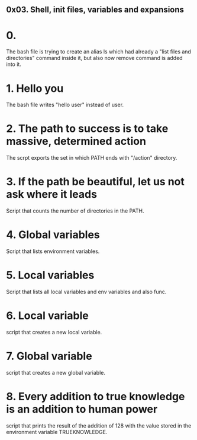 ## 0x03. Shell, init files, variables and expansions

# 0. <o>

The bash file is trying to create an alias ls which had already a "list files and directories" command inside it, but also now remove command is added into it.

# 1. Hello you

The bash file writes "hello user" instead of user.

# 2. The path to success is to take massive, determined action

The scrpt exports the set in which PATH ends with "/action" directory.

# 3. If the path be beautiful, let us not ask where it leads

Script that counts the number of directories in the PATH.

# 4. Global variables

Script that lists environment variables.

# 5. Local variables

Script that lists all local variables and env variables and also func.

# 6. Local variable

script that creates a new local variable.

# 7. Global variable

script that creates a new global variable.

# 8. Every addition to true knowledge is an addition to human power

script that prints the result of the addition of 128 with the value stored in the environment variable TRUEKNOWLEDGE.
